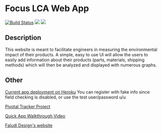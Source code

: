 # Focus LCA Web App

[![Build Status](https://travis-ci.org/cs169-summer2017-team10/focus-lca-webapp.svg?branch=master)](https://travis-ci.org/cs169-summer2017-team10/focus-lca-webapp) <a href="https://codeclimate.com/github/cs169-summer2017-team10/focus-lca-webapp"><img src="https://codeclimate.com/github/cs169-summer2017-team10/focus-lca-webapp/badges/gpa.svg" /></a> <a href="https://codeclimate.com/github/cs169-summer2017-team10/focus-lca-webapp/coverage"><img src="https://codeclimate.com/github/cs169-summer2017-team10/focus-lca-webapp/badges/coverage.svg" /></a>

## Description

This website is meant to facilitate engineers in measuring the environmental impact of their products.
A simple, easy to use UI will allow the users to easily add information about their products (parts, materials, shipping methods) which will then be analyzed and displayed with numerous graphs.

## Other

[Current app deployment on Heroku](https://focus-lca-summer2017.herokuapp.com)
You can register with fake info since field checking is disabled, or use the test user/password u/u

[Pivotal Tracker Project](https://www.pivotaltracker.com/n/projects/2070305)

[Quick App Walkthrough Video](https://www.youtube.com/watch?v=kOHIDi34ii8)

[Faludi Design's website](http://www.faludidesign.com/)
